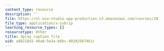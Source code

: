 ```yaml
---
content_type: resource
description: ''
file: https://ol-ocw-studio-app-production.s3.amazonaws.com/courses/18-02-multivariable-calculus-fall-2007/ad0218d246a05e3ab6bc402925674b1c_YP_B0AapU0c.vtt
file_type: application/x-subrip
learning_resource_types: []
resourcetype: Other
title: 3play caption file
uid: ad0218d2-46a0-5e3a-b6bc-402925674b1c
---
```

